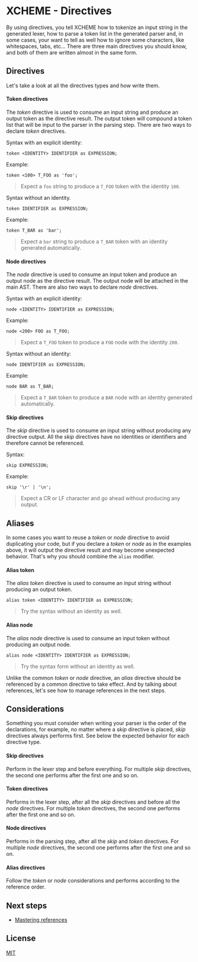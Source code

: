 # XCHEME - Directives

By using directives, you tell XCHEME how to tokenize an input string in the generated lexer, how to parse a token list in the generated parser and, in some cases, your want to tell as well how to ignore some characters, like whitespaces, tabs, etc... There are three main directives you should know, and both of them are written almost in the same form.

## Directives

Let's take a look at all the directives types and how write them.

#### Token directives

The _token_ directive is used to consume an input string and produce an output token as the directive result. The output token will compound a token list that will be input to the parser in the parsing step. There are two ways to declare _token_ directives.

Syntax with an explicit identity:

```xcm
token <IDENTITY> IDENTIFIER as EXPRESSION;
```

Example:

```xcm
token <100> T_FOO as 'foo';
```

> Expect a `foo` string to produce a `T_FOO` token with the identity `100`.

Syntax without an identity.

```xcm
token IDENTIFIER as EXPRESSION;
```

Example:

```xcm
token T_BAR as 'bar';
```

> Expect a `bar` string to produce a `T_BAR` token with an identity generated automatically.

#### Node directives

The _node_ directive is used to consume an input token and produce an output node as the directive result. The output node will be attached in the main AST. There are also two ways to declare _node_ directives.

Syntax with an explicit identity:

```xcm
node <IDENTITY> IDENTIFIER as EXPRESSION;
```

Example:

```xcm
node <200> FOO as T_FOO;
```

> Expect a `T_FOO` token to produce a `FOO` node with the identity `200`.

Syntax without an identity:

```xcm
node IDENTIFIER as EXPRESSION;
```

Example:

```xcm
node BAR as T_BAR;
```

> Expect a `T_BAR` token to produce a `BAR` node with an identity generated automatically.

#### Skip directives

The _skip_ directive is used to consume an input string without producing any directive output. All the _skip_ directives have no identities or identifiers and therefore cannot be referenced.

Syntax:

```xcm
skip EXPRESSION;
```

Example:

```xcm
skip '\r' | '\n';
```

> Expect a CR or LF character and go ahead without producing any output.

## Aliases

In some cases you want to reuse a _token_ or _node_ directive to avoid duplicating your code, but if you declare a _token_ or _node_ as in the examples above, it will output the directive result and may become unexpected behavior. That's why you should combine the `alias` modifier.

#### Alias token

The _alias token_ directive is used to consume an input string without producing an output token.

```xcm
alias token <IDENTITY> IDENTIFIER as EXPRESSION;
```

> Try the syntax without an identity as well.

#### Alias node

The _alias node_ directive is used to consume an input token without producing an output node.

```xcm
alias node <IDENTITY> IDENTIFIER as EXPRESSION;
```

> Try the syntax form without an identity as well.

Unlike the common _token_ or _node_ directive, an _alias_ directive should be referenced by a common directive to take effect. And by talking about references, let's see how to manage references in the next steps.

## Considerations

Something you must consider when writing your parser is the order of the declarations, for example, no matter where a _skip_ directive is placed, _skip_ directives always performs first. See below the expected behavior for each directive type.

#### Skip directives

Perform in the lexer step and before everything. For multiple _skip_ directives, the second one performs after the first one and so on.

#### Token directives

Performs in the lexer step, after all the _skip_ directives and before all the _node_ directives. For multiple _token_ directives, the second one performs after the first one and so on.

#### Node directives

Performs in the parsing step, after all the _skip_ and _token_ directives. For multiple _node_ directives, the second one performs after the first one and so on.

#### Alias directives

Follow the _token_ or _node_ considerations and performs according to the reference order.

## Next steps

- [Mastering references](./references.md)

## License

[MIT](https://balmante.eti.br)
